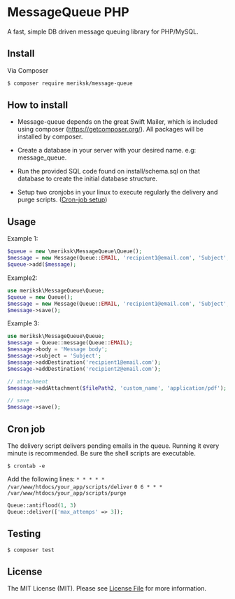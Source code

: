 # MessageQueue PHP

A fast, simple DB driven message queuing library for PHP/MySQL.

## Install

Via Composer

``` bash
$ composer require meriksk/message-queue
```

## How to install

* Message-queue depends on the great Swift Mailer, which is included using composer (https://getcomposer.org/). All packages will be installed by composer.

* Create a database in your server with your desired name. e.g: message_queue.

* Run the provided SQL code found on install/schema.sql on that database to create the initial database structure.

* Setup two cronjobs in your linux to execute regularly the delivery and purge scripts. ([Cron-job setup](#cron-job))

## Usage

Example 1:

```php
$queue = new \meriksk\MessageQueue\Queue();
$message = new Message(Queue::EMAIL, 'recipient1@email.com', 'Subject', 'message body');
$queue->add($message);
```

Example2:

```php
use meriksk\MessageQueue\Queue;
$queue = new Queue();
$message = new Message(Queue::EMAIL, 'recipient1@email.com', 'Subject', 'message body');
$message->save();
```

Example 3:

```php
use meriksk\MessageQueue\Queue;
$message = Queue::message(Queue::EMAIL);
$message->body = 'Message body';
$message->subject = 'Subject';
$message->addDestination('recipient1@email.com');
$message->addDestination('recipient2@email.com');

// attachment
$message->addAttachment($filePath2, 'custom_name', 'application/pdf');

// save
$message->save();
```

## Cron job

The delivery script delivers pending emails in the queue. Running it every minute is recommended.
Be sure the shell scripts are executable.

`$ crontab -e`

Add the following lines:
`* * * * * /var/www/htdocs/your_app/scripts/deliver`
`0 6 * * * /var/www/htdocs/your_app/scripts/purge`

```php
Queue::antiflood(1, 3)
Queue::deliver(['max_attemps' => 3]);
```

## Testing

``` bash
$ composer test
```

## License

The MIT License (MIT). Please see [License File](LICENSE) for more information.